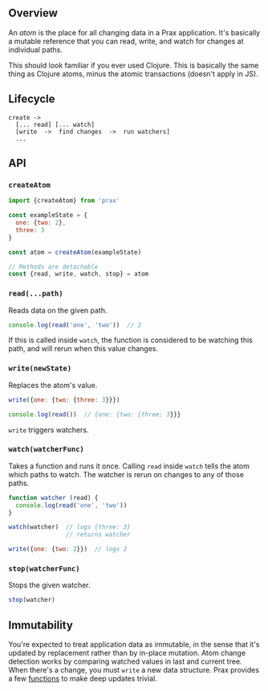 ## Overview

An _atom_ is the place for all changing data in a Prax application. It's
basically a mutable reference that you can read, write, and watch for changes at
individual paths.

This should look familiar if you ever used Clojure. This is basically the same
thing as Clojure atoms, minus the atomic transactions (doesn't apply in JS).

## Lifecycle

    create ->
      [... read] [... watch]
      [write  ->  find changes  ->  run watchers]
      ...

## API

### `createAtom`

```javascript
import {createAtom} from 'prax'

const exampleState = {
  one: {two: 2},
  three: 3
}

const atom = createAtom(exampleState)

// Methods are detachable
const {read, write, watch, stop} = atom
```

### `read(...path)`

Reads data on the given path.

```javascript
console.log(read('one', 'two'))  // 2
```

If this is called inside `watch`, the function is considered to be watching
this path, and will rerun when this value changes.

### `write(newState)`

Replaces the atom's value.

```javascript
write({one: {two: {three: 3}}})

console.log(read())  // {one: {two: {three: 3}}}
```

`write` triggers watchers.

### `watch(watcherFunc)`

Takes a function and runs it once. Calling `read` inside `watch` tells the atom
which paths to watch. The watcher is rerun on changes to any of those paths.

```javascript
function watcher (read) {
  console.log(read('one', 'two'))
}

watch(watcher)  // logs {three: 3}
                // returns watcher

write({one: {two: 2}})  // logs 2
```

### `stop(watcherFunc)`

Stops the given watcher.

```javascript
stop(watcher)
```

## Immutability

You're expected to treat application data as immutable, in the sense that it's
updated by replacement rather than by in-place mutation. Atom change detection
works by comparing watched values in last and current tree. When there's a
change, you must `write` a new data structure. Prax provides a few
[functions](immutability/) to make deep updates trivial.
